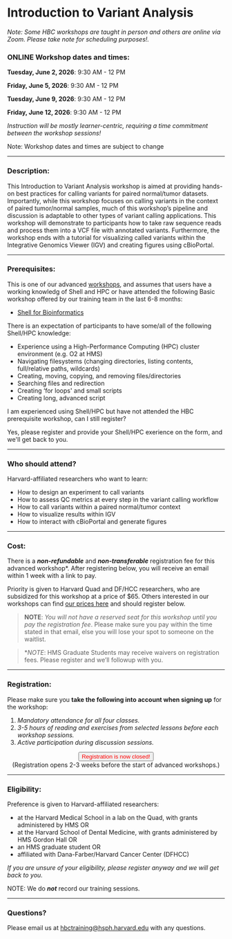 # Introduction to Variant Analysis

*Note: Some HBC workshops are taught in person and others are online via Zoom. Please take note for scheduling purposes!.*

<!-- This content will not appear in the rendered Markdown -->
<!-- Last workshops Sept 17, 20, 24, 27, May 28, 31, June 4, 7, 2024 
### **IN-PERSON Workshop dates and times:**
### **Location: Longwood Medical Area** -->

### **ONLINE Workshop dates and times:**

**Tuesday, June 2, 2026**: 9:30 AM - 12 PM

**Friday, June 5, 2026**: 9:30 AM - 12 PM

**Tuesday, June 9, 2026**: 9:30 AM - 12 PM

**Friday, June 12, 2026**: 9:30 AM - 12 PM

_Instruction will be mostly learner-centric, requiring a time commitment between the workshop sessions!_

Note: Workshop dates and times are subject to change 

<!-- This content will not appear in the rendered Markdown -->

---

### **Description:**

This Introduction to Variant Analysis workshop is aimed at providing hands-on best practices for calling variants for paired normal/tumor datasets. Importantly, while this workshop focuses on calling variants in the context of paired tumor/normal samples, much of this workshop’s pipeline and discussion is adaptable to other types of variant calling applications. This workshop will demonstrate to participants how to take raw sequence reads and process them into a VCF file with annotated variants. Furthermore, the workshop ends with a tutorial for visualizing called variants within the Integrative Genomics Viewer (IGV) and creating figures using cBioPortal.

---

### **Prerequisites:**

This is one of our advanced [workshops](https://hbctraining.github.io/main/), and assumes that users have a working knowledg of Shell and HPC or have attended the following Basic workshop offered by our training team in the last 6-8 months:  

- [Shell for Bioinformatics](https://hbctraining.github.io/main/registrations/AllFunders_Shell_for_Bioinformatics) 

There is an expectation of participants to have some/all of the following Shell/HPC knowledge:

- Experience using a High-Performance Computing (HPC) cluster environment (e.g. O2 at HMS)
- Navigating filesystems (changing directories, listing contents, full/relative paths, wildcards)
- Creating, moving, copying, and removing files/directories
- Searching files and redirection
- Creating ‘for loops' and small scripts
- Creating long, advanced script

I am experienced using Shell/HPC but have not attended the HBC prerequisite workshop, can I still register?

Yes, please register and provide your Shell/HPC exerience on the form, and we'll get back to you.


<!-- OLD:
Yes, you can register **AND** please do the following:

- Complete the registration first
- Then email us directly at hbctraining@hsph.harvard.edu with a **detailed** description of your knowledge/experience in command-line interface and HPC. **Failure to do this step may prevent you from being accepted into this advanced workshop.** -->

---

### **Who should attend?**
<!-- OLD: [Eligible*](#eligibility-requirements) Harvard researchers who want to learn: -->
Harvard-affiliated researchers who want to learn: 

- How to design an experiment to call variants
- How to assess QC metrics at every step in the variant calling workflow
- How to call variants within a paired normal/tumor context
- How to visualize results within IGV
- How to interact with cBioPortal and generate figures

---

### **Cost:**

There is a ***non-refundable*** and ***non-transferable*** registration fee for this advanced workshop*. After registering below, you will receive an email within 1 week with a link to pay.

Priority is given to Harvard Quad and DF/HCC researchers, who are subsidized for this workshop at a price of $65. Others interested in our workshops can find [our prices here](https://bioinformatics.sph.harvard.edu/workshop-pricing) and should register below.

> **NOTE**: _You will not have a reserved seat for this workshop until you pay the registration fee_. Please make sure you pay within the time stated in that email, else you will lose your spot to someone on the waitlist.

> **NOTE*: HMS Graduate Students may receive waivers on registration fees. Please register and we’ll followup with you.

<!-- This content will not appear in the rendered Markdown -->
<!-- OLD:

There is a ***non-refundable*** and ***non-transferable*** $65 registration fee for this advanced workshop*.

We will be accepting 25 participants on a first-come, first-served basis:

- **If you are one of the first 25 eligible* registrants**, you will receive an email within 1 week with a link to pay the (non-refundable & non-transferable) $65 registration fee. 
- **If you are not among the first 25 eligible* registrants**, you will be added to the waitlist and notified when we open registration for the next iteration of this workshop.

*NOTE: You will not have a reserved seat for this workshop until you pay the registration fee. Please make sure you pay within the time stated in that email, else you will lose your spot to someone on the waitlist.*

*NOTE: HMS Graduate Students may receive waivers on registration fees. Please register and we'll followup with you.
-->

---

### **Registration:**

Please make sure you **take the following into account when signing up** for the workshop:

1. _Mandatory attendance for all four classes._
2. _3-5 hours of reading and exercises from selected lessons before each workshop sessions._
3. _Active participation during discussion sessions._

<!-- This content will not appear in the rendered Markdown -->

<div style="text-align:center">
	 <a><button name="button" style = "color: red" >Registration is now closed!</button></a>
</div>

<div style="text-align:center">
(Registration opens 2-3 weeks before the start of advanced workshops.)
</div> 

<!--
<div style="text-align:center">
	 <a><button name="button" style = "color: blue" onclick="location.href='https://harvard.az1.qualtrics.com/jfe/form/SV_71DktmmhwO6zeDQ'">Click here to Register!</button></a>
</div>
-->

<!--
<div style="text-align:center">
	 (Please check the eligibility requirements below prior to registering)
</div> 
-->

	
---

### **Eligibility:**
Preference is given to Harvard-affiliated researchers:
- at the Harvard Medical School in a lab on the Quad, with grants administered by HMS OR
- at the Harvard School of Dental Medicine, with grants administered by HMS Gordon Hall OR
- an HMS graduate student OR 
- affiliated with Dana-Farber/Harvard Cancer Center (DFHCC) 


<!-- This content will not appear in the rendered Markdown -->
<!-- OLD:
<sup>*</sup>To be eligible to attend this workshop you should fulfill at least one of the following criteria:

- Harvard Medical School researcher in a lab on the Quad, with grants administered by HMS Gordon Hall
- Harvard School of Dental Medicine researcher, with grants administered by HMS Gordon Hall
- Graduate student at the Harvard Medical School
- Researcher affiliated with the [Dana-Farber / Harvard Cancer Center (DF/HCC](https://www.dfhcc.harvard.edu))
- Researcher at a Harvard-affiliated institution participating in HIV related research [(CFAR)](https://cfar.globalhealth.harvard.edu/).
-->

*If you are unsure of your eligibility, please register anyway and we will get back to you.*
<!-- This content will not appear in the rendered Markdown -->
<!--(Please check the eligibility requirements prior to registering)-->

NOTE: We do ***not*** record our training sessions. 

---

### **Questions?**

Please email us at hbctraining@hsph.harvard.edu with any questions.
